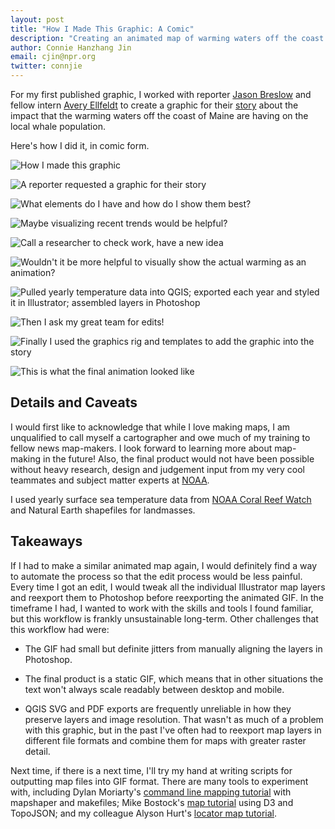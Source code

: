 ```yaml
---
layout: post
title: "How I Made This Graphic: A Comic"
description: "Creating an animated map of warming waters off the coast of Maine"
author: Connie Hanzhang Jin
email: cjin@npr.org
twitter: connjie
---
```


For my first published graphic, I worked with reporter [Jason Breslow](https://www.npr.org/people/619177672/jason-breslow) and fellow intern [Avery Ellfeldt](https://www.npr.org/people/777020223/avery-ellfeldt) to create a graphic for their [story](https://www.npr.org/2019/10/06/766401296/the-gulf-of-maine-is-warming-and-its-whales-are-disappearing) about the impact that the warming waters off the coast of Maine are having on the local whale population.

Here's how I did it, in comic form.

![How I made this graphic](/img/posts/2019-11-25-whale-maps-comic/comic-1.gif)

![A reporter requested a graphic for their story](/img/posts/2019-11-25-whale-maps-comic/comic-2.jpg)

![What elements do I have and how do I show them best?](/img/posts/2019-11-25-whale-maps-comic/comic-3.jpg)

![Maybe visualizing recent trends would be helpful?](/img/posts/2019-11-25-whale-maps-comic/comic-4.jpg)

![Call a researcher to check work, have a new idea](/img/posts/2019-11-25-whale-maps-comic/comic-5.jpg)

![Wouldn't it be more helpful to visually show the actual warming as an animation?](/img/posts/2019-11-25-whale-maps-comic/comic-6.gif)

![Pulled yearly temperature data into QGIS; exported each year and styled it in Illustrator; assembled layers in Photoshop](/img/posts/2019-11-25-whale-maps-comic/comic-7.jpg)

![Then I ask my great team for edits!](/img/posts/2019-11-25-whale-maps-comic/comic-8.jpg)

![Finally I used the graphics rig and templates to add the graphic into the story](/img/posts/2019-11-25-whale-maps-comic/comic-9.jpg)

![This is what the final animation looked like](/img/posts/2019-11-25-whale-maps-comic/comic-10.gif)

## Details and Caveats

I would first like to acknowledge that while I love making maps, I am unqualified to call myself a cartographer and owe much of my training to fellow news map-makers. I look forward to learning more about map-making in the future! Also, the final product would not have been possible without heavy research, design and judgement input from my very cool teammates and subject matter experts at [NOAA](https://www.noaa.gov/).  

I used yearly surface sea temperature data from [NOAA Coral Reef Watch](https://coralreefwatch.noaa.gov/satellite/hdf/index.php) and Natural Earth shapefiles for landmasses.

## Takeaways

If I had to make a similar animated map again, I would definitely find a way to automate the process so that the edit process would be less painful. Every time I got an edit, I would tweak all the individual Illustrator map layers and reexport them to Photoshop before reexporting the animated GIF. In the timeframe I had, I wanted to work with the skills and tools I found familiar, but this workflow is frankly unsustainable long-term. Other challenges that this workflow had were:

* The GIF had small but definite jitters from manually aligning the layers in Photoshop.

* The final product is a static GIF, which means that in other situations the text won't always scale readably between desktop and mobile.

* QGIS SVG and PDF exports are frequently unreliable in how they preserve layers and image resolution. That wasn't as much of a problem with this graphic, but in the past I've often had to reexport map layers in different file formats and combine them for maps with greater raster detail.

Next time, if there is a next time, I'll try my hand at writing scripts for outputting map files into GIF format. There are many tools to experiment with, including Dylan Moriarty's [command line mapping tutorial](https://moriartynaps.org/command-carto-part-one/) with mapshaper and makefiles; Mike Bostock's [map tutorial](https://medium.com/@mbostock/command-line-cartography-part-1-897aa8f8ca2c) using D3 and TopoJSON; and my colleague Alyson Hurt's [locator map tutorial](https://blog.apps.npr.org/2015/05/18/locator-maps.html).
